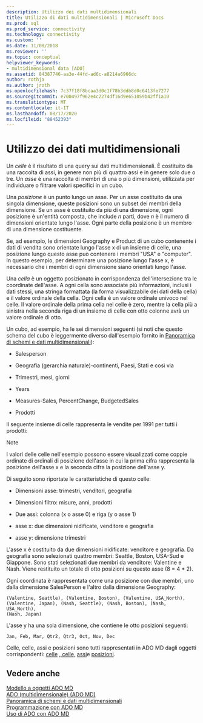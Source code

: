 ```yaml
---
description: Utilizzo dei dati multidimensionali
title: Utilizzo di dati multidimensionali | Microsoft Docs
ms.prod: sql
ms.prod_service: connectivity
ms.technology: connectivity
ms.custom: ''
ms.date: 11/08/2018
ms.reviewer: ''
ms.topic: conceptual
helpviewer_keywords:
- multidimensional data [ADO]
ms.assetid: 84387746-aa3e-44fd-ad6c-a8214a6966dc
author: rothja
ms.author: jroth
ms.openlocfilehash: 7c37f18f8bcaa3d0c1f78b3ddb8d0c6413fe7277
ms.sourcegitcommit: e700497f962e4c2274df16d9e651059b42ff1a10
ms.translationtype: MT
ms.contentlocale: it-IT
ms.lasthandoff: 08/17/2020
ms.locfileid: "88452393"
---
```

# <a name="working-with-multidimensional-data"></a>Utilizzo dei dati multidimensionali
Un *celle* è il risultato di una query sui dati multidimensionali. È costituito da una raccolta di assi, in genere non più di quattro assi e in genere solo due o tre. Un *asse* è una raccolta di membri di una o più dimensioni, utilizzata per individuare o filtrare valori specifici in un cubo.  
  
 Una *posizione* è un punto lungo un asse. Per un asse costituito da una singola dimensione, queste posizioni sono un subset dei membri della dimensione. Se un asse è costituito da più di una dimensione, ogni posizione è un'entità composta, che include *n* parti, dove *n* è il numero di dimensioni orientate lungo l'asse. Ogni parte della posizione è un membro di una dimensione costituente.  
  
 Se, ad esempio, le dimensioni Geography e Product di un cubo contenente i dati di vendita sono orientate lungo l'asse x di un insieme di celle, una posizione lungo questo asse può contenere i membri "USA" e "computer". In questo esempio, per determinare una posizione lungo l'asse x, è necessario che i membri di ogni dimensione siano orientati lungo l'asse.  
  
 Una *cella* è un oggetto posizionato in corrispondenza dell'intersezione tra le coordinate dell'asse. A ogni cella sono associate più informazioni, inclusi i dati stessi, una stringa formattata (la forma visualizzabile dei dati della cella) e il valore ordinale della cella. Ogni cella è un valore ordinale univoco nel celle. Il valore ordinale della prima cella nel celle è zero, mentre la cella più a sinistra nella seconda riga di un insieme di celle con otto colonne avrà un valore ordinale di otto.  
  
 Un cubo, ad esempio, ha le sei dimensioni seguenti (si noti che questo schema del cubo è leggermente diverso dall'esempio fornito in [Panoramica di schemi e dati multidimensionali](../../../ado/guide/multidimensional/overview-of-multidimensional-schemas-and-data.md)):  
  
-   Salesperson  
  
-   Geografia (gerarchia naturale)-continenti, Paesi, Stati e così via  
  
-   Trimestri, mesi, giorni  
  
-   Years  
  
-   Measures-Sales, PercentChange, BudgetedSales  
  
-   Prodotti  
  
 Il seguente insieme di celle rappresenta le vendite per 1991 per tutti i prodotti:  
  
> [!NOTE]
>  I valori delle celle nell'esempio possono essere visualizzati come coppie ordinate di ordinali di posizione dell'asse in cui la prima cifra rappresenta la posizione dell'asse x e la seconda cifra la posizione dell'asse y.  
  
 Di seguito sono riportate le caratteristiche di questo celle:  
  
-   Dimensioni asse: trimestri, venditori, geografia  
  
-   Dimensioni filtro: misure, anni, prodotti  
  
-   Due assi: colonna (x o asse 0) e riga (y o asse 1)  
  
-   asse x: due dimensioni nidificate, venditore e geografia  
  
-   asse y: dimensione trimestri  
  
 L'asse x è costituito da due dimensioni nidificate: venditore e geografia. Da geografia sono selezionati quattro membri: Seattle, Boston, USA-Sud e Giappone. Sono stati selezionati due membri da venditore: Valentine e Nash. Viene restituito un totale di otto posizioni su questo asse (8 = 4 * 2).  
  
 Ogni coordinata è rappresentata come una posizione con due membri, uno dalla dimensione SalesPerson e l'altro dalla dimensione Geography:  
  
```console
(Valentine, Seattle), (Valentine, Boston), (Valentine, USA_North),  
(Valentine, Japan), (Nash, Seattle), (Nash, Boston), (Nash, USA_North),  
(Nash, Japan)  
```  
  
 L'asse y ha una sola dimensione, che contiene le otto posizioni seguenti:  
  
```console
Jan, Feb, Mar, Qtr2, Qtr3, Oct, Nov, Dec  
```  
  
 Celle, celle, assi e posizioni sono tutti rappresentati in ADO MD dagli oggetti corrispondenti: [celle](../../../ado/reference/ado-md-api/cellset-object-ado-md.md) [, celle,](../../../ado/reference/ado-md-api/cell-object-ado-md.md) [assi](../../../ado/reference/ado-md-api/axis-object-ado-md.md)e [posizioni](../../../ado/reference/ado-md-api/position-object-ado-md.md).  
  
## <a name="see-also"></a>Vedere anche  
 [Modello a oggetti ADO MD](../../../ado/reference/ado-md-api/ado-md-object-model.md)   
 [ADO (multidimensionale) (ADO MD)](../../../ado/guide/multidimensional/ado-multidimensional-ado-md.md)   
 [Panoramica di schemi e dati multidimensionali](../../../ado/guide/multidimensional/overview-of-multidimensional-schemas-and-data.md)   
 [Programmazione con ADO MD](../../../ado/guide/multidimensional/programming-with-ado-md.md)   
 [Uso di ADO con ADO MD](../../../ado/guide/multidimensional/using-ado-with-ado-md.md)
